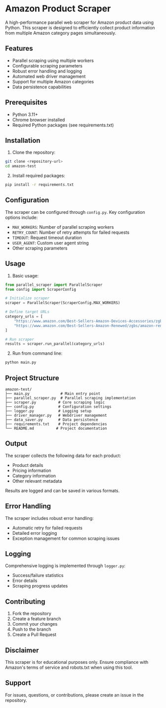# Amazon Product Scraper

A high-performance parallel web scraper for Amazon product data using Python. This scraper is designed to efficiently collect product information from multiple Amazon category pages simultaneously.

## Features

- Parallel scraping using multiple workers
- Configurable scraping parameters
- Robust error handling and logging
- Automated web driver management
- Support for multiple Amazon categories
- Data persistence capabilities

## Prerequisites

- Python 3.11+
- Chrome browser installed
- Required Python packages (see requirements.txt)

## Installation

1. Clone the repository:
```bash
git clone <repository-url>
cd amazon-test
```

2. Install required packages:
```bash
pip install -r requirements.txt
```

## Configuration

The scraper can be configured through `config.py`. Key configuration options include:

- `MAX_WORKERS`: Number of parallel scraping workers
- `RETRY_COUNT`: Number of retry attempts for failed requests
- `TIMEOUT`: Request timeout duration
- `USER_AGENT`: Custom user agent string
- Other scraping parameters

## Usage

1. Basic usage:
```python
from parallel_scraper import ParallelScraper
from config import ScraperConfig

# Initialize scraper
scraper = ParallelScraper(ScraperConfig.MAX_WORKERS)

# Define target URLs
category_urls = [
    "https://www.amazon.com/Best-Sellers-Amazon-Devices-Accessories/zgbs/amazon-devices/",
    "https://www.amazon.com/Best-Sellers-Amazon-Renewed/zgbs/amazon-renewed/"
]

# Run scraper
results = scraper.run_parallel(category_urls)
```

2. Run from command line:
```bash
python main.py
```

## Project Structure

```
amazon-test/
├── main.py              # Main entry point
├── parallel_scraper.py  # Parallel scraping implementation
├── scraper.py          # Core scraping logic
├── config.py           # Configuration settings
├── logger.py           # Logging setup
├── driver_manager.py   # Webdriver management
├── data_saver.py       # Data persistence
├── requirements.txt    # Project dependencies
└── README.md          # Project documentation
```

## Output

The scraper collects the following data for each product:
- Product details
- Pricing information
- Category information
- Other relevant metadata

Results are logged and can be saved in various formats.

## Error Handling

The scraper includes robust error handling:
- Automatic retry for failed requests
- Detailed error logging
- Exception management for common scraping issues

## Logging

Comprehensive logging is implemented through `logger.py`:
- Success/failure statistics
- Error details
- Scraping progress updates

## Contributing

1. Fork the repository
2. Create a feature branch
3. Commit your changes
4. Push to the branch
5. Create a Pull Request

## Disclaimer

This scraper is for educational purposes only. Ensure compliance with Amazon's terms of service and robots.txt when using this tool.

## Support

For issues, questions, or contributions, please create an issue in the repository.
